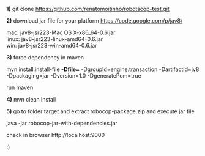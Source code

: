 
<b>1)</b> git clone https://github.com/renatomoitinho/robotscop-test.git

<b>2)</b> download jar file for your platform
https://code.google.com/p/jav8/

mac: jav8-jsr223-Mac OS X-x86_64-0.6.jar <br/>
linux: jav8-jsr223-linux-amd64-0.6.jar    <br/>
win: jav8-jsr223-win-amd64-0.6.jar        <br/>

<b>3)</b> force dependency in maven

mvn install:install-file <b>-Dfile=<path you jar></b> -DgroupId=engine.transaction -DartifactId=jv8 -Dpackaging=jar -Dversion=1.0 -DgeneratePom=true

run maven

<b>4)</b> mvn clean install

<b>5)</b> go to folder target and extract robocop-package.zip and execute jar file

java -jar robocop-jar-with-dependencies.jar

check in browser http://localhost:9000

:)



